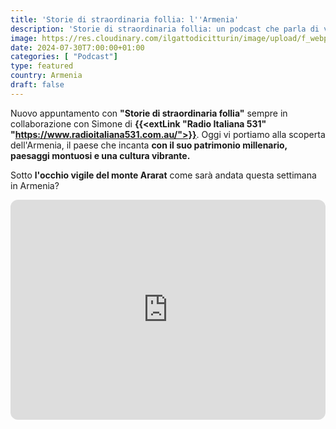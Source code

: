 ```yaml
---
title: 'Storie di straordinaria follia: l''Armenia'
description: 'Storie di straordinaria follia: un podcast che parla di vita vera. Oggi vi portiamo alla scopera del paese dai 4000 monasteri. Benvenuti in Armenia'
image: https://res.cloudinary.com/ilgattodicitturin/image/upload/f_webp,q_auto:good,w_800,c_scale,dpr_auto/v1716102319/Articoli/Blog/podcast-4_eootzn.png
date: 2024-07-30T7:00:00+01:00
categories: [ "Podcast"]
type: featured  
country: Armenia
draft: false
---
```


Nuovo appuntamento con **"Storie di straordinaria follia"** sempre in collaborazione con Simone di **{{<extLink "Radio Italiana 531" "https://www.radioitaliana531.com.au/">}}**. Oggi vi portiamo alla scoperta dell'Armenia, il paese che incanta **con il suo patrimonio millenario, paesaggi montuosi e una cultura vibrante.**

Sotto **l'occhio vigile del monte Ararat** come sarà andata questa settimana in Armenia?

<iframe style="border-radius:12px" src="https://open.spotify.com/embed/episode/6E0J2PneqL1eVTQHoHJKFH?utm_source=generator" width="100%" height="352" frameBorder="0" allowfullscreen="" allow="autoplay; clipboard-write; encrypted-media; fullscreen; picture-in-picture" loading="lazy"></iframe>